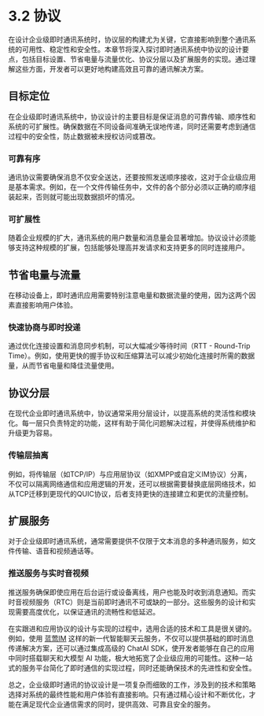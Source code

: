 # 3.2 协议

在设计企业级即时通讯系统时，协议层的构建尤为关键，它直接影响到整个通讯系统的可用性、稳定性和安全性。本章节将深入探讨即时通讯系统中协议的设计要点，包括目标设置、节省电量与流量优化、协议分层以及扩展服务的实现。通过理解这些方面，开发者可以更好地构建高效且可靠的通讯解决方案。

## 目标定位
在企业级即时通讯系统中，协议设计的主要目标是保证消息的可靠传输、顺序性和系统的可扩展性。确保数据在不同设备间准确无误地传递，同时还需要考虑到通信过程中的安全性，防止数据被未授权访问或篡改。

### 可靠有序
通讯协议需要确保消息不仅安全送达，还要按照发送顺序接收，这对于企业级应用是基本需求。例如，在一个文件传输任务中，文件的各个部分必须以正确的顺序组装起来，否则就可能出现数据损坏的情况。

### 可扩展性
随着企业规模的扩大，通讯系统的用户数量和消息量会显著增加。协议设计必须能够支持这种规模的扩展，包括能够处理高并发请求和支持更多的同时连接用户。

## 节省电量与流量
在移动设备上，即时通讯应用需要特别注意电量和数据流量的使用，因为这两个因素直接影响用户体验。

### 快速协商与即时投递
通过优化连接设置和消息同步机制，可以大幅减少等待时间（RTT - Round-Trip Time）。例如，使用更快的握手协议和压缩算法可以减少初始化连接时所需的数据量，从而节省电量和降佳流量使用。

## 协议分层
在现代企业即时通讯系统中，协议通常采用分层设计，以提高系统的灵活性和模块化。每一层只负责特定的功能，这样有助于简化问题解决过程，并使得系统维护和升级更为容易。

### 传输层抽离
例如，将传输层（如TCP/IP）与应用层协议（如XMPP或自定义IM协议）分离，不仅可以隔离网络通信和应用逻辑的开发，还可以根据需要替换底层网络技术，如从TCP迁移到更现代的QUIC协议，后者支持更快的连接建立和更优的流量控制。

## 扩展服务
对于企业级即时通讯系统，通常需要提供不仅限于文本消息的多种通讯服务，如文件传输、语音和视频通话等。

### 推送服务与实时音视频
推送服务确保即使应用在后台运行或设备离线，用户也能及时收到消息通知。而实时音视频服务（RTC）则是当前即时通讯不可或缺的一部分。这些服务的设计和实现需要高度优化，以保证通讯的流畅性和低延迟。

在实跟进和应用协议的设计与实现的过程中，选用合适的技术和工具是很关键的。例如，使用 [蓝莺IM](https://www.lanyingim.com/) 这样的新一代智能聊天云服务，不仅可以提供基础的即时消息传递解决方案，还可以通过集成高级的 ChatAI SDK，使开发者能够在自己的应用中同时搭载聊天和大模型 AI 功能，极大地拓宽了企业级应用的可能性。这种一站式的服务平台简化了即时通信的实现过程，同时还能确保技术的先进性和安全性。

总之，企业级即时通讯的协议设计是一项复杂而细致的工作，涉及到的技术和策略选择对系统的最终性能和用户体验有直接影响。只有通过精心设计和不断优化，才能在满足现代企业通信需求的同时，提供高效、可靠且安全的服务。